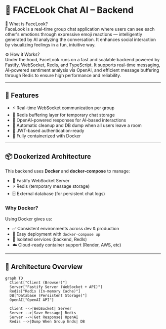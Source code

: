 # 🧠 FACELook Chat AI – Backend

💬 What is FaceLook? <br>
FaceLook is a real-time group chat application where users can see each other's emotions through expressive emoji reactions — intelligently generated by AI analyzing the conversation. It enhances social interaction by visualizing feelings in a fun, intuitive way.

⚙️ How it Works? <br>
Under the hood, FaceLook runs on a fast and scalable backend powered by Fastify, WebSocket, Redis, and TypeScript.
It supports real-time messaging, AI-powered sentiment analysis via OpenAI, and efficient message buffering through Redis to ensure high performance and reliability.


---

## 🚀 Features

- ⚡ Real-time WebSocket communication per group
- 🔁 Redis buffering layer for temporary chat storage
- 🧠 OpenAI-powered responses for AI-based interactions
- 🧹 Automatic cleanup and DB dump when all users leave a room
- 🔐 JWT-based authentication-ready
- 🐳 Fully containerized with Docker
---
## 📦 Dockerized Architecture

This backend uses **Docker** and **docker-compose** to manage:

- 🧠 Fastify WebSocket Server
- ⚡ Redis (temporary message storage)
- 🗄️ External database (for persistent chat logs)

### Why Docker?

Using Docker gives us:

- ✅ Consistent environments across dev & production
- 🚀 Easy deployment with `docker-compose up`
- 🧪 Isolated services (backend, RedIs)
- ☁️ Cloud-ready container support (Render, AWS, etc)

---

## 🧱 Architecture Overview

```mermaid
graph TD
  Client["Client (Browser)"]
  Server["Fastify Server (WebSocket + API)"]
  Redis["Redis (In-memory Cache)"]
  DB["Database (Persistent Storage)"]
  OpenAI["OpenAI API"]

  Client -->|WebSocket| Server
  Server -->|Save Message| Redis
  Server -->|Get Response| OpenAI
  Redis -->|Dump When Group Ends| DB
```
